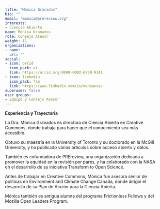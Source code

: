 ```yaml
---
title: "Mónica Granados"
bio: ""
email: "monica@prereview.org"
interests:
- Ciencia Abierta
name: Mónica Granados
role: Consejo Asesor
weight: 11
organizations:
- name: 
  url: ""
social:
- icon: orcid
  icon_pack: ai
  link: https://orcid.org/0000-0002-6750-9341
- icon: linkedin
  icon_pack: fab
  link: https://www.linkedin.com/in/monsauce/
superuser: false
user_groups:
- Equipo y Consejo Asesor
---
```


**Experiencia y Trayectoria**

La Dra. Mónica Granados es directora de Ciencia Abierta en Creative Commons, donde trabaja para hacer que el conocimiento sea más accesible. 

Obtuvo su maestría en la University of Toronto y su doctorado en la McGill University, y ha publicado varios artículos sobre acceso abierto y datos. 

También es cofundadora de PREreview, una organización dedicada a promover la equidad en la revisión por pares, y ha colaborado con la NASA en el desarrollo de su iniciativa Transform to Open Science. 

Antes de trabajar en Creative Commons, Mónica fue asesora sénior de políticas en Environment and Climate Change Canada, donde dirigió el desarrollo de su Plan de Acción para la Ciencia Abierta. 

Mónica también es antigua alumna del programa Frictionless Fellows y del Mozilla Open Leaders Program.
